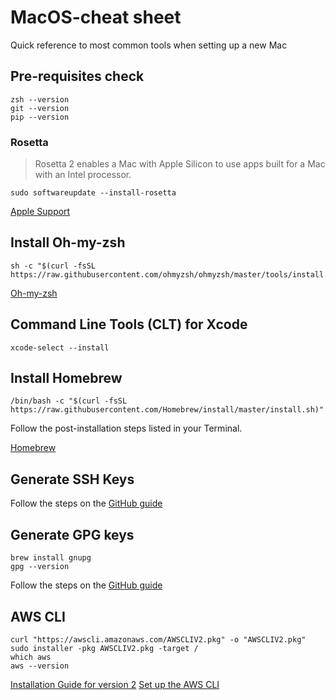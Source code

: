 # MacOS-cheat sheet
Quick reference to most common tools when setting up a new Mac

## Pre-requisites check
```shell
zsh --version
git --version
pip --version
```

### Rosetta

>Rosetta 2 enables a Mac with Apple Silicon to use apps built for a Mac with an Intel processor.

```shell
sudo softwareupdate --install-rosetta
```
[Apple Support](https://support.apple.com/en-au/HT211861)

## Install Oh-my-zsh

```shell
sh -c "$(curl -fsSL https://raw.githubusercontent.com/ohmyzsh/ohmyzsh/master/tools/install.sh)"
```
[Oh-my-zsh](https://ohmyz.sh/#install)

## Command Line Tools (CLT) for Xcode

```shell
xcode-select --install
```

## Install Homebrew

```shell
/bin/bash -c "$(curl -fsSL https://raw.githubusercontent.com/Homebrew/install/master/install.sh)"
```
Follow the post-installation steps listed in your Terminal.

[Homebrew](https://docs.brew.sh/Installation)

## Generate SSH Keys
Follow the steps on the [GitHub guide](https://docs.github.com/en/authentication/connecting-to-github-with-ssh/generating-a-new-ssh-key-and-adding-it-to-the-ssh-agent)

## Generate GPG keys
```shell
brew install gnupg
gpg --version
```
Follow the steps on the [GitHub guide](https://docs.github.com/en/authentication/managing-commit-signature-verification/generating-a-new-gpg-key)

## AWS CLI
```shell
curl "https://awscli.amazonaws.com/AWSCLIV2.pkg" -o "AWSCLIV2.pkg"
sudo installer -pkg AWSCLIV2.pkg -target /
which aws
aws --version
```
[Installation Guide for version 2](https://docs.aws.amazon.com/cli/latest/userguide/getting-started-install.html)
[Set up the AWS CLI](https://docs.aws.amazon.com/cli/latest/userguide/getting-started-quickstart.html)